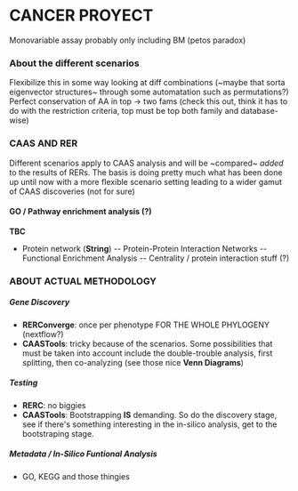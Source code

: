 # CANCER PROYECT
Monovariable assay probably only including BM (petos paradox)

### About the different scenarios
Flexibilize this in some way looking at diff combinations (~maybe that sorta eigenvector structures~ through some automatation such as permutations?)
Perfect conservation of AA in top -> two fams (check this out, think it has to do with the restriction criteria, top must be top both family and database-wise)

### CAAS AND RER
Different scenarios apply to CAAS analysis and will be ~compared~ *added* to the results of RERs.
The basis is doing pretty much what has been done up until now with a more flexible scenario setting leading to a wider gamut of CAAS discoveries (not for sure)

#### GO / Pathway enrichment analysis (?)
**TBC**
- Protein network (**String**)
-- Protein-Protein Interaction Networks
-- Functional Enrichment Analysis
-- Centrality / protein interaction stuff (?)

### ABOUT ACTUAL METHODOLOGY
##### Gene Discovery
- **RERConverge**: once per phenotype FOR THE WHOLE PHYLOGENY (nextflow?)
- **CAASTools**: tricky because of the scenarios. Some possibilities that must be taken into account include the double-trouble analysis, first splitting, then co-analyzing (see those nice **Venn Diagrams**)
##### Testing
- **RERC**: no biggies
- **CAASTools**: Bootstrapping **IS** demanding. So do the discovery stage, see if there's something interesting in the in-silico analysis, get to the bootstraping stage.
##### Metadata / In-Silico Funtional Analysis
- GO, KEGG and those thingies
